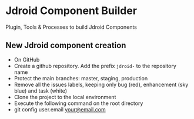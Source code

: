 # Jdroid Component Builder
Plugin, Tools &amp; Processes to build Jdroid Components

## New Jdroid component creation

* On GitHub
 * Create a github repository. Add the prefix `jdroid-` to the repository name
 * Protect the main branches: master, staging, production
 * Remove all the issues labels, keeping only bug (red), enhancement (sky blue) and task (white)
* Clone the project to the local environment
* Execute the following command on the root directory
 * git config user.email your@email.com

